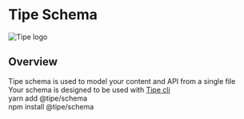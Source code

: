 # Tipe Schema
![Tipe logo](https://cdn.tipe.io/tipe/tipe-cat-no-text.svg)

## Overview
Tipe schema is used to model your content and API from a single file <br>
Your schema is designed to be used with [Tipe cli](https://github.com/tipeio/tipe-cli/)<br>
yarn add @tipe/schema <br>
npm install @tipe/schema
